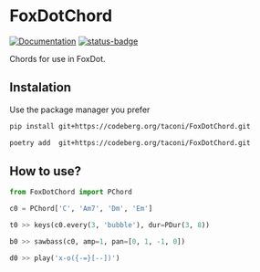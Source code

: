 # FoxDotChord

[![Documentation](https://img.shields.io/badge/docs-latest-brightgreen.svg)](https://taconi.codeberg.page/FoxDotChord)
[![status-badge](https://ci.codeberg.org/api/badges/12671/status.svg)](https://ci.codeberg.org/repos/12671)

Chords for use in FoxDot.

## Instalation

Use the package manager you prefer

```bash
pip install git+https://codeberg.org/taconi/FoxDotChord.git

poetry add  git+https://codeberg.org/taconi/FoxDotChord.git
```

## How to use?

```python
from FoxDotChord import PChord

c0 = PChord['C', 'Am7', 'Dm', 'Em']

t0 >> keys(c0.every(3, 'bubble'), dur=PDur(3, 8))

b0 >> sawbass(c0, amp=1, pan=[0, 1, -1, 0])

d0 >> play('x-o({-=}[--])')
```

<!--
## Contribute
-->
